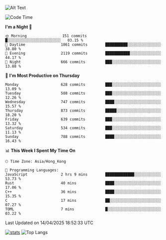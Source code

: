 ![Alt Text](https://media.tenor.com/3Gehha8RO-sAAAAC/goose-dance.gif)

<!--START_SECTION:waka-->
![Code Time](http://img.shields.io/badge/Code%20Time-443%20hrs%2019%20mins-blue)

**I'm a Night 🦉** 

```text
🌞 Morning                151 commits         █░░░░░░░░░░░░░░░░░░░░░░░░   03.15 % 
🌆 Daytime                1861 commits        ██████████░░░░░░░░░░░░░░░   38.80 % 
🌃 Evening                2119 commits        ███████████░░░░░░░░░░░░░░   44.17 % 
🌙 Night                  666 commits         ███░░░░░░░░░░░░░░░░░░░░░░   13.88 % 
```
📅 **I'm Most Productive on Thursday** 

```text
Monday                   628 commits         ███░░░░░░░░░░░░░░░░░░░░░░   13.09 % 
Tuesday                  588 commits         ███░░░░░░░░░░░░░░░░░░░░░░   12.26 % 
Wednesday                747 commits         ████░░░░░░░░░░░░░░░░░░░░░   15.57 % 
Thursday                 873 commits         █████░░░░░░░░░░░░░░░░░░░░   18.20 % 
Friday                   639 commits         ███░░░░░░░░░░░░░░░░░░░░░░   13.32 % 
Saturday                 534 commits         ███░░░░░░░░░░░░░░░░░░░░░░   11.13 % 
Sunday                   788 commits         ████░░░░░░░░░░░░░░░░░░░░░   16.43 % 
```


📊 **This Week I Spent My Time On** 

```text
🕑︎ Time Zone: Asia/Hong_Kong

💬 Programming Languages: 
JavaScript               2 hrs 9 mins        █████████████░░░░░░░░░░░░   53.73 % 
Rust                     40 mins             ████░░░░░░░░░░░░░░░░░░░░░   17.06 % 
C++                      36 mins             ████░░░░░░░░░░░░░░░░░░░░░   15.35 % 
C                        17 mins             ██░░░░░░░░░░░░░░░░░░░░░░░   07.27 % 
TOML                     7 mins              █░░░░░░░░░░░░░░░░░░░░░░░░   03.22 % 
```


 Last Updated on 14/04/2025 18:52:33 UTC
<!--END_SECTION:waka-->
[![stats](https://github-readme-stats-rose-phi.vercel.app/api?username=jxncted&count_private=true)](https://github.com/jxncted/github-readme-stats)
![Top Langs](https://github-readme-stats-rose-phi.vercel.app/api/top-langs/?username=jxncted\&layout=compact&hide=c,assembly,jupyter%20notebook)
